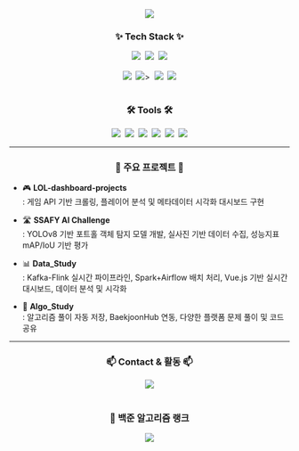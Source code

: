 <!-- 타이틀 -->
<div align="center">
  <img src="https://capsule-render.vercel.app/api?type=waving&color=auto&height=230&section=header&text=👋%20Hi,%20I'm%20Chulhwan!%20👋&fontSize=40&fontAlign=50&fontColor=ffffff" />
</div>

<h3 align="center">✨ Tech Stack ✨</h3>
<div align="center">
  <img src="https://img.shields.io/badge/Python-3776AB?style=for-the-badge&logo=python&logoColor=white" />&nbsp
  <img src="https://img.shields.io/badge/Pandas-150458.svg?style=for-the-badge&logo=pandas&logoColor=white" />&nbsp
  <img src="https://img.shields.io/badge/Numpy-013243.svg?style=for-the-badge&logo=numpy&logoColor=white" />
</div>

<br>

<div align="center">
  <img src="https://img.shields.io/badge/Matplotlib-11557c?style=for-the-badge&logo=Matplotlib&logoColor=white" />&nbsp
  <img src="https://img.shields.io/badge/Scikit--learn-F7931E?style=for-the-badge&logo=scikit-learn&logoColor=white" />>&nbsp
  <img src="https://img.shields.io/badge/PostgreSQL-336791.svg?style=for-the-badge&logo=postgresql&logoColor=white" />&nbsp
  <img src="https://img.shields.io/badge/MySQL-4479A1.svg?style=for-the-badge&logo=mysql&logoColor=white" />
</div>

<br>

<h3 align="center">🛠 Tools 🛠</h3>
<div align="center">
  <img src="https://img.shields.io/badge/VSCode-007ACC?style=for-the-badge&logo=visual-studio-code&logoColor=white" />&nbsp
  <img src="https://img.shields.io/badge/PyCharm-000000.svg?style=for-the-badge&logo=pycharm&logoColor=green" />&nbsp
  <img src="https://img.shields.io/badge/Git-F05032.svg?style=for-the-badge&logo=git&logoColor=white" />&nbsp
  <img src="https://img.shields.io/badge/Figma-F24E1E.svg?style=for-the-badge&logo=figma&logoColor=white" />&nbsp
  <img src="https://img.shields.io/badge/Photoshop-31A8FF?style=for-the-badge&logo=adobe-photoshop&logoColor=white" />&nbsp
  <img src="https://img.shields.io/badge/FinalCutPro-000000?style=for-the-badge&logo=apple&logoColor=white" />
</div>

---

<h3 align="center">💼 주요 프로젝트 💼</h3>

- 🎮 **LOL-dashboard-projects**  
  : 게임 API 기반 크롤링, 플레이어 분석 및 메타데이터 시각화 대시보드 구현

- 🛣 **SSAFY AI Challenge**  
  : YOLOv8 기반 포트홀 객체 탐지 모델 개발, 실사진 기반 데이터 수집, 성능지표 mAP/IoU 기반 평가

- 📊 **Data_Study**  
  : Kafka-Flink 실시간 파이프라인, Spark+Airflow 배치 처리, Vue.js 기반 실시간 대시보드, 데이터 분석 및 시각화

- 🧠 **Algo_Study**  
  : 알고리즘 풀이 자동 저장, BaekjoonHub 연동, 다양한 플랫폼 문제 풀이 및 코드 공유

---

<h3 align="center">📫 Contact & 활동 📫</h3>
<div align="center">
  <a href="mailto:wkdcjfghks2@naver.com">
    <img src="https://img.shields.io/badge/wkdcjfghks2@naver.com-03C75A?style=for-the-badge&logo=naver&logoColor=white" />
  </a>
</div>

<br>

<div align="center">
  <h3>📌 백준 알고리즘 랭크</h3>
  <a href="https://solved.ac/asdsw15">
    <img src="http://mazassumnida.wtf/api/v2/generate_badge?boj=asdsw15" />
  </a>
</div>
